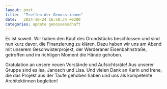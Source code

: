 ```yaml
---
layout: post
title:  "Treffen der Genoss:innen"
date:   2024-10-24 16:50:34 +0200
categories: update genossenschaft
---
```


Es ist soweit. Wir haben den Kauf des Grundstücks beschlossen und sind nun kurz davor, die Finanzierung zu klären. Dazu haben wir uns am Abend mit unserem Geschwisterprojekt, der Werderaner Eisenbahnstraße, getroffen und im richtigen Moment die Hände gehoben. 

Gratulation an unsere neuen Vorstände und Aufsichtsräte! Aus unserer Gruppe sind es Isa, Janosch und Lisa. Und vielen Dank an Karin und Irene, die das Projekt aus der Taufe gehoben haben und uns als kompetente Architektinnen begleiten!
